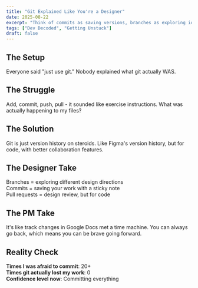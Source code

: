 ```yaml
---
title: "Git Explained Like You're a Designer"
date: 2025-08-22
excerpt: "Think of commits as saving versions, branches as exploring ideas, and merge conflicts as design critique."
tags: ["Dev Decoded", "Getting Unstuck"]
draft: false
---
```


## The Setup

Everyone said "just use git." Nobody explained what git actually WAS.

## The Struggle

Add, commit, push, pull - it sounded like exercise instructions. What was actually happening to my files?

## The Solution

Git is just version history on steroids. Like Figma's version history, but for code, with better collaboration features.

## The Designer Take

Branches = exploring different design directions  
Commits = saving your work with a sticky note  
Pull requests = design review, but for code

## The PM Take

It's like track changes in Google Docs met a time machine. You can always go back, which means you can be brave going forward.

## Reality Check

**Times I was afraid to commit**: 20+  
**Times git actually lost my work**: 0  
**Confidence level now**: Committing everything